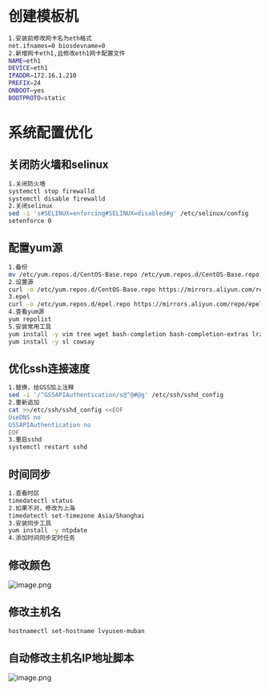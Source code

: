 # 创建模板机
```bash
1.安装前修改网卡名为eth格式
net.ifnames=0 biosdevname=0 
2.新增网卡eth1,且修改eth1网卡配置文件
NAME=eth1
DEVICE=eth1
IPADDR=172.16.1.210
PREFIX=24
ONBOOT=yes
BOOTPROTO=static
```
# 系统配置优化
## 关闭防火墙和selinux
```bash
1.关闭防火墙
systemctl stop firewalld 
systemctl disable firewalld
2.关闭selinux
sed -i 's#SELINUX=enforcing#SELINUX=disabled#g' /etc/selinux/config 
setenforce 0
```
## 配置yum源
```bash
1.备份
mv /etc/yum.repos.d/CentOS-Base.repo /etc/yum.repos.d/CentOS-Base.repo.backup
2.设置源
curl -o /etc/yum.repos.d/CentOS-Base.repo https://mirrors.aliyun.com/repo/Centos-7.repo
3.epel
curl -o /etc/yum.repos.d/epel.repo https://mirrors.aliyun.com/repo/epel-7.repo
4.查看yum源
yum repolist
5.安装常用工具
yum install -y vim tree wget bash-completion bash-completion-extras lrzsz net-tools sysstat iotop iftop htop unzip nc nmap telnet bc psmisc httpd-tools bind-utils nethogs expect
yum install -y sl cowsay
```
## 优化ssh连接速度
```bash
1.替换，给GSS加上注释
sed -i '/^GSSAPIAuthentication/s@^@#@g' /etc/ssh/sshd_config
2.重新追加
cat >>/etc/ssh/sshd_config <<EOF
UseDNS no
GSSAPIAuthentication no
EOF
3.重启sshd
systemctl restart sshd
```
## 时间同步
```bash
1.查看时区
timedatectl status
2.如果不对，修改为上海
timedatectl set-timezone Asia/Shanghai
3.安装同步工具
yum install -y ntpdate
4.添加时间同步定时任务

```
## 修改颜色
![image.png](https://lvyusen-1316126434.cos.ap-guangzhou.myqcloud.com/images/202411200347515.png?imageSlim)
## 修改主机名
```bash
hostnamectl set-hostname lvyusen-muban
```
## 自动修改主机名IP地址脚本
![image.png](https://lvyusen-1316126434.cos.ap-guangzhou.myqcloud.com/images/202411200356480.png?imageSlim)
